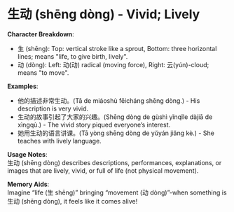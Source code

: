 # **生动 (shēng dòng) - Vivid; Lively**

**Character Breakdown**:  
- 生 (shēng): Top: vertical stroke like a sprout, Bottom: three horizontal lines; means "life, to give birth, lively".  
- 动 (dòng): Left: 动(动) radical (moving force), Right: 云(yún)-cloud; means "to move".

**Examples**:  
- 他的描述非常生动。(Tā de miáoshù fēicháng shēng dòng.) - His description is very vivid.  
- 生动的故事引起了大家的兴趣。(Shēng dòng de gùshì yǐnqǐle dàjiā de xìngqù.) - The vivid story piqued everyone’s interest.  
- 她用生动的语言讲课。(Tā yòng shēng dòng de yǔyán jiǎng kè.) - She teaches with lively language.

**Usage Notes**:  
生动 (shēng dòng) describes descriptions, performances, explanations, or images that are lively, vivid, or full of life (not physical movement).

**Memory Aids**:  
Imagine “life (生 shēng)” bringing “movement (动 dòng)”-when something is 生动 (shēng dòng), it feels like it comes alive!